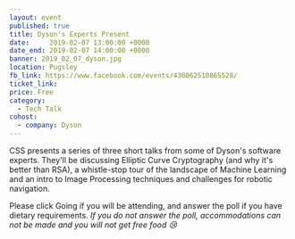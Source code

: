```yaml
---
layout: event
published: true
title: Dyson's Experts Present
date:     2019-02-07 13:00:00 +0000
date_end: 2019-02-07 14:00:00 +0000
banner: 2019_02_07_dyson.jpg
location: Pugsley
fb_link: https://www.facebook.com/events/430062510865528/
ticket_link:
price: Free
category:
  - Tech Talk
cohost:
  - company: Dyson
---
```


CSS presents a series of three short talks from some of Dyson's software experts. They'll be discussing Elliptic Curve Cryptography (and why it's better than RSA), a whistle-stop tour of the landscape of Machine Learning and an intro to Image Processing techniques and challenges for robotic navigation.

Please click Going if you will be attending, and answer the poll if you have dietary requirements. *If you do not answer the poll, accommodations can not be made and you will not get free food 😢*
